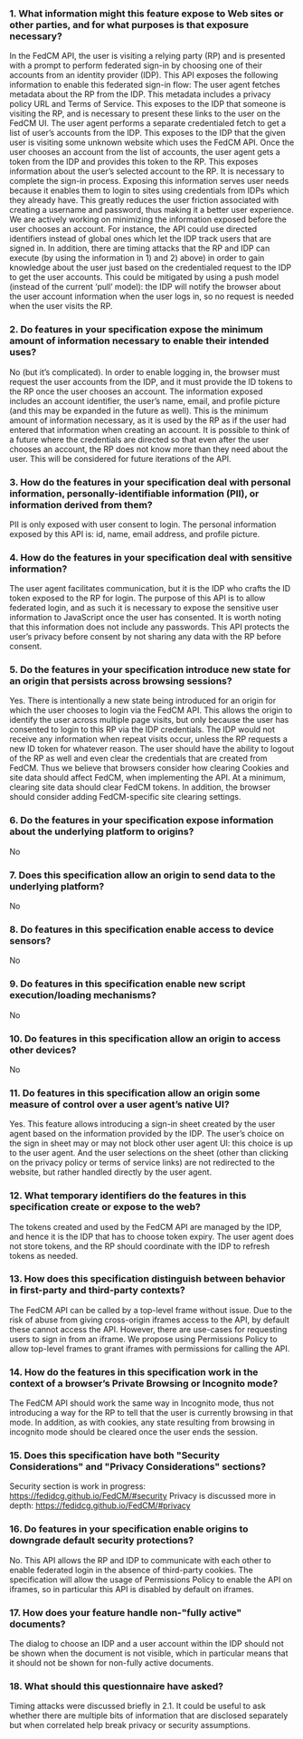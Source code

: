 
### 1. What information might this feature expose to Web sites or other parties, and for what purposes is that exposure necessary?

In the FedCM API, the user is visiting a relying party (RP) and is presented with a prompt to
perform federated sign-in by choosing one of their accounts from an identity provider (IDP). This
API exposes the following information to enable this federated sign-in flow: The user agent fetches
metadata about the RP from the IDP. This metadata includes a privacy policy URL and Terms of
Service. This exposes to the IDP that someone is visiting the RP, and is necessary to present these
links to the user on the FedCM UI. The user agent performs a separate credentialed fetch to get a
list of user’s accounts from the IDP. This exposes to the IDP that the given user is visiting some
unknown website which uses the FedCM API. Once the user chooses an account from the list of
accounts, the user agent gets a token from the IDP and provides this token to the RP. This exposes
information about the user’s selected account to the RP. It is necessary to complete the sign-in
process. Exposing this information serves user needs because it enables them to login to sites using
credentials from IDPs which they already have. This greatly reduces the user friction associated
with creating a username and password, thus making it a better user experience. We are actively
working on minimizing the information exposed before the user chooses an account. For instance, the
API could use directed identifiers instead of global ones which let the IDP track users that are
signed in. In addition, there are timing attacks that the RP and IDP can execute (by using the
information in 1) and 2) above) in order to gain knowledge about the user just based on the
credentialed request to the IDP to get the user accounts. This could be mitigated by using a push
model (instead of the current ‘pull’ model): the IDP will notify the browser about the user account
information when the user logs in, so no request is needed when the user visits the RP.

### 2. Do features in your specification expose the minimum amount of information necessary to enable their intended uses?

No (but it’s complicated). In order to enable logging in, the browser must request the user accounts
from the IDP, and it must provide the ID tokens to the RP once the user chooses an account. The
information exposed includes an account identifier, the user’s name, email, and profile picture (and
this may be expanded in the future as well). This is the minimum amount of information necessary, as
it is used by the RP as if the user had entered that information when creating an account. It is
possible to think of a future where the credentials are directed so that even after the user chooses
an account, the RP does not know more than they need about the user. This will be considered for
future iterations of the API.

### 3. How do the features in your specification deal with personal information, personally-identifiable information (PII), or information derived from them?

PII is only exposed with user consent to login. The personal information exposed by this API is: id,
name, email address, and profile picture.

### 4. How do the features in your specification deal with sensitive information?

The user agent facilitates communication, but it is the IDP who crafts the ID token exposed to the
RP for login. The purpose of this API is to allow federated login, and as such it is necessary to
expose the sensitive user information to JavaScript once the user has consented. It is worth noting
that this information does not include any passwords. This API protects the user’s privacy before
consent by not sharing any data with the RP before consent.

### 5. Do the features in your specification introduce new state for an origin that persists across browsing sessions?

Yes. There is intentionally a new state being introduced for an origin for which the user chooses to
login via the FedCM API. This allows the origin to identify the user across multiple page visits,
but only because the user has consented to login to this RP via the IDP credentials. The IDP would
not receive any information when repeat visits occur, unless the RP requests a new ID token for
whatever reason. The user should have the ability to logout of the RP as well and even clear the
credentials that are created from FedCM. Thus we believe that browsers consider how clearing Cookies
and site data should affect FedCM, when implementing the API. At a minimum, clearing site data
should clear FedCM tokens. In addition, the browser should consider adding FedCM-specific site
clearing settings.

### 6. Do the features in your specification expose information about the underlying platform to origins?

No

### 7. Does this specification allow an origin to send data to the underlying platform?

No

### 8. Do features in this specification enable access to device sensors?

No

### 9. Do features in this specification enable new script execution/loading mechanisms?

No

### 10. Do features in this specification allow an origin to access other devices?

No

### 11. Do features in this specification allow an origin some measure of control over a user agent’s native UI?

Yes. This feature allows introducing a sign-in sheet created by the user agent based on the
information provided by the IDP. The user’s choice on the sign in sheet may or may not block other
user agent UI: this choice is up to the user agent. And the user selections on the sheet (other than
clicking on the privacy policy or terms of service links) are not redirected to the website, but
rather handled directly by the user agent.

### 12. What temporary identifiers do the features in this specification create or expose to the web?

The tokens created and used by the FedCM API are managed by the IDP, and hence it is the IDP that
has to choose token expiry. The user agent does not store tokens, and the RP should coordinate with
the IDP to refresh tokens as needed.

### 13. How does this specification distinguish between behavior in first-party and third-party contexts?

The FedCM API can be called by a top-level frame without issue. Due to the risk of abuse from giving
cross-origin iframes access to the API, by default these cannot access the API. However, there are
use-cases for requesting users to sign in from an iframe. We propose using Permissions Policy to
allow top-level frames to grant iframes with permissions for calling the API.

### 14. How do the features in this specification work in the context of a browser’s Private Browsing or Incognito mode?

The FedCM API should work the same way in Incognito mode, thus not introducing a way for the RP to
tell that the user is currently browsing in that mode. In addition, as with cookies, any state
resulting from browsing in incognito mode should be cleared once the user ends the session.

### 15. Does this specification have both "Security Considerations" and "Privacy Considerations" sections?

Security section is work in progress: https://fedidcg.github.io/FedCM/#security Privacy is discussed
more in depth: https://fedidcg.github.io/FedCM/#privacy 

### 16. Do features in your specification enable origins to downgrade default security protections?

No. This API allows the RP and IDP to communicate with each other to enable federated login in the
absence of third-party cookies. The specification will allow the usage of Permissions Policy to
enable the API on iframes, so in particular this API is disabled by default on iframes.

### 17. How does your feature handle non-"fully active" documents?

The dialog to choose an IDP and a user account within the IDP should not be shown when the document
is not visible, which in particular means that it should not be shown for non-fully active
documents.

### 18. What should this questionnaire have asked?

Timing attacks were discussed briefly in 2.1. It could be useful to ask whether there are multiple
bits of information that are disclosed separately but when correlated help break privacy or security
assumptions.
